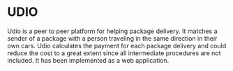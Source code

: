 # UDIO
Udio is a peer to peer platform for helping package delivery. It matches a sender of a package with a person traveling in the same direction in their own cars. Udio calculates the payment for each package delivery and could reduce the cost to a great extent since all intermediate procedures are not included. It has been implemented as a web application.


